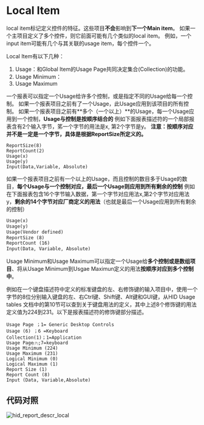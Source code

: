 # Local Item
local item标记定义控件的特征。这些项目**不会**影响到**下一个Main item**。
如果一个主项目定义了多个控件，则它前面可能有几个类似的local item。
例如，一个input item可能有几个与其关联的usage item，每个控件一个。

Local Item有以下几种：
1. Usage：和Global Item的Usage Page共同决定集合(Collection)的功能。
2. Usage Minimum：
3. Usage Maximum

一个报表可以指定一个Usage给许多个控制，或是指定不同的Usage给每一个控制。
如果一个报表项目之前有了一个Usage，此Usage应用到该项目的所有控制。
如果一个报表项目之前有**多个（一个以上）**的Usage，每一个Usage应用到一个控制，**Usage与控制是按顺序结合的**
例如下面报表描述符的一个局部报表含有2个输入字节，笫一个字节的用法是x, 第2个字节是y。
**注意：按顺序对应并不是一定是一个字节，具体是根据ReportSize所定义的。**
```text
ReportSize(8)
ReportCount(2)
Usage(x)
Usage(y)
Input(Data,Variable, Absolute)
```

如果一个报表项目之前有一个以上的Usage，而且控制的数目多于Usage的数目，**每个Usage与一个控制对应，最后一个Usage则应用到所有剩余的控制**
例如在下面报表包含16个字节输入数据，第一个字节对应用法x,第2个字节对应用法y，**剩余的14个字节对应厂商定义的用法**（也就是最后一个Usage应用到所有剩余的控制）
```txt
Usage(x)
Usage(y)
Usage(Vendor defined)
ReportSize (8)
ReportCount (16)
Input(Data, Variable, Absolute)
```

Usage Minimum和Usage Maximum可以指定一个Usage给**多个控制或是数组项目**、将从Usage Minimum到Usgae Maximun定义的用法**按顺序对应到多个控制中**。

例如在一个键盘描述符中定义的标准键盘的左、右修饰键的输入项目中，使用一个字节的8位分别输入键盘的左、右Ctrl键、Shift键、Alt键和GUI键，从HID Usage tables 文档中的第10节可以查到关于键盘用法的定义，其中上述8个修饰键的用法定义值为224到231。以下是报表描述符的修饰键部分描述。
```text
Usage Page ；1= Generic Desktop Controls
Usage (6) ；6 =Keyboard
Collection(1)；1=Application
Usage Page⑺;7=keyboard
Usage Minimum (224) 
Usage Maximum (231) 
Logical Minimum (0) 
Logical Maximum (1) 
Report Size (1) 
Report Count (8)
Input (Data, Variable,Absolute)
```

## 代码对照
![hid_report_descr_local](./pages_hardware/usb/res/hid_report_descr_local.png)